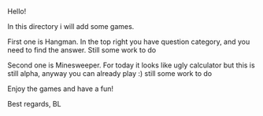 Hello!

In this directory i will add some games.

First one is Hangman. In the top right you have question category, and you need to find the answer. Still some work to do

Second one is Minesweeper. For today it looks like ugly calculator but this is still alpha, anyway you can already play :) still some work to do

Enjoy the games and have a fun!

Best regards,
BL
